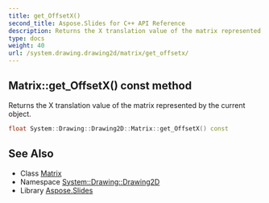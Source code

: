 ```yaml
---
title: get_OffsetX()
second_title: Aspose.Slides for C++ API Reference
description: Returns the X translation value of the matrix represented by the current object.
type: docs
weight: 40
url: /system.drawing.drawing2d/matrix/get_offsetx/
---
```

## Matrix::get_OffsetX() const method


Returns the X translation value of the matrix represented by the current object.

```cpp
float System::Drawing::Drawing2D::Matrix::get_OffsetX() const
```

## See Also

* Class [Matrix](../)
* Namespace [System::Drawing::Drawing2D](../../)
* Library [Aspose.Slides](../../../)